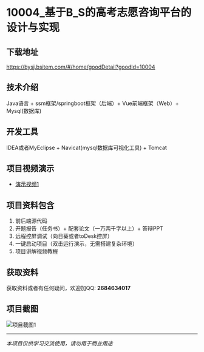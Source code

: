# 10004_基于B_S的高考志愿咨询平台的设计与实现

## 下载地址
https://bysj.bsitem.com/#/home/goodDetail?goodId=10004

## 技术介绍
Java语言 + ssm框架/springboot框架（后端）+ Vue前端框架（Web）+ Mysql(数据库)

## 开发工具
IDEA或者MyEclipse + Navicat(mysql数据库可视化工具) + Tomcat

## 项目视频演示
- [演示视频1](https://graduation-images.oss-cn-beijing.aliyuncs.com/videos/10004/004--jspm基于B_S的高考志愿咨询平台的设计与实现演示录像2023_7v4wrabo.mp4)

## 项目资料包含
1. 前后端源代码
2. 开题报告（任务书）+ 配套论文（一万两千字以上）+ 答辩PPT
3. 远程控屏调试（向日葵或者toDesk控屏）
4. 一键启动项目（双击运行演示，无需搭建复杂环境）
5. 项目讲解视频教程

## 获取资料
获取资料或者有任何疑问，欢迎加QQ: **2684634017**

## 项目截图
![项目截图1](https://graduation-images.oss-cn-beijing.aliyuncs.com/图片/10004/毕设论坛项目主图.jpg)

---
*本项目仅供学习交流使用，请勿用于商业用途*
